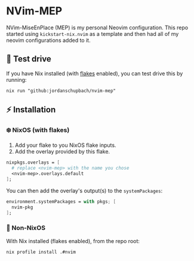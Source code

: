 # NVim-MEP

NVim-MiseEnPlace (MEP) is my personal Neovim configuration.
This repo started using `kickstart-nix.nvim` as a template and
then had all of my neovim configurations added to it.

## :bicyclist: Test drive

If you have Nix installed (with [flakes](https://wiki.nixos.org/wiki/Flakes) enabled),
you can test drive this by running:

```console
nix run "github:jordanschupbach/nvim-mep"
```

## :zap: Installation

### :snowflake: NixOS (with flakes)

1. Add your flake to you NixOS flake inputs.
1. Add the overlay provided by this flake.

```nix
nixpkgs.overlays = [
  # replace <nvim-mep> with the name you chose
  <nvim-mep>.overlays.default
];
```

You can then add the overlay's output(s) to the `systemPackages`:

```nix
environment.systemPackages = with pkgs; [
  nvim-pkg
];
```

### :penguin: Non-NixOS

With Nix installed (flakes enabled), from the repo root:

```console
nix profile install .#nvim
```
